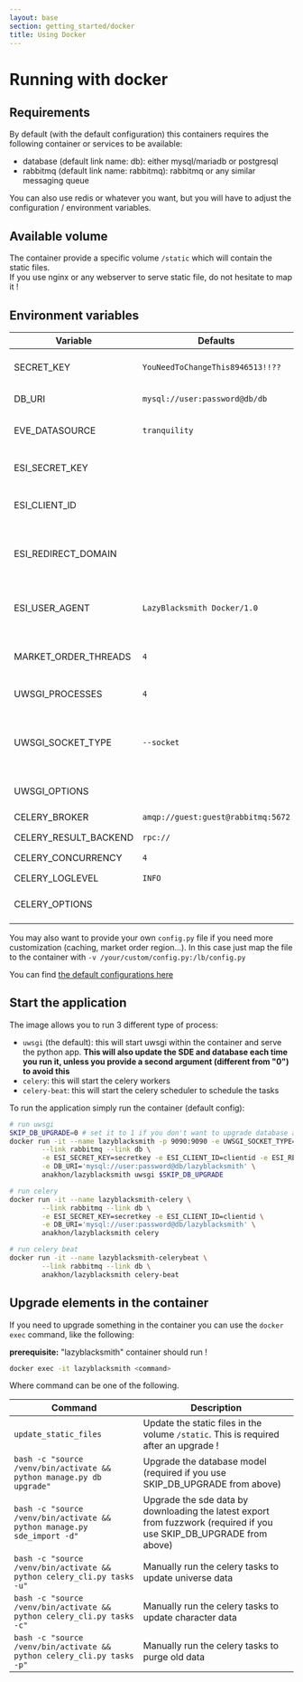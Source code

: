 ```yaml
---
layout: base
section: getting_started/docker
title: Using Docker
---
```

# Running with docker

## Requirements

By default (with the default configuration) this containers requires the following container or services to be available:
- database (default link name: db): either mysql/mariadb or postgresql
- rabbitmq (default link name: rabbitmq): rabbitmq or any similar messaging queue

You can also use redis or whatever you want, but you will have to adjust the configuration / environment variables.

## Available volume

The container provide a specific volume `/static` which will contain the static files. <br>
If you use nginx or any webserver to serve static file, do not hesitate to map it !

## Environment variables

| Variable | Defaults | Description |
|-|-|-|
| SECRET_KEY            | `YouNeedToChangeThis8946513!!??` | The secret key used for persistent session in flask. Please set your own ! |
| DB_URI                | `mysql://user:password@db/db` | The DB URI to connect to the database |
| EVE_DATASOURCE        | `tranquility` | ESI Related configuration: define where you get resources (tranquility, singularity...)|
| ESI_SECRET_KEY        |  | ESI Secret Key from [https://developers.eveonline.com/](https://developers.eveonline.com/) |
| ESI_CLIENT_ID         |  | ESI Client ID from [https://developers.eveonline.com/](https://developers.eveonline.com/)  |
| ESI_REDIRECT_DOMAIN   |  | Redirect Base domain for ESI callback. This must be the root of your Lazyblacksmith instance, for example `http://127.0.0.1:9090` from this container |
| ESI_USER_AGENT        | `LazyBlacksmith Docker/1.0` | Define the user agent that will be send with ESI queries. Use something that means really something / A way to contact you |
| MARKET_ORDER_THREADS  | `4` | Number of threads used to gather regions market orders. The more you have the faster it may be, but also the more memory you will use |
| UWSGI_PROCESSES       | `4` | The number of uwsgi worker to run the application. |
| UWSGI_SOCKET_TYPE     | `--socket` | Use `--socket` (default) to use this container behind a nginx instance (with uwsgi_pass). Use `--http-socket` to use http proxy (other than nginx) or direct access to this container |
| UWSGI_OPTIONS         |  | Use this to give uwsgi any other options you may need |
| CELERY_BROKER         | `amqp://guest:guest@rabbitmq:5672` | The broker URI to connect the messaging queue for Celery |
| CELERY_RESULT_BACKEND | `rpc://` | The result backend URI for celery |
| CELERY_CONCURRENCY    | `4` | The number of worker run by celery |
| CELERY_LOGLEVEL       | `INFO` | Default log verbosity |
| CELERY_OPTIONS        |  | Any options you may want to provide to celery workers and/or celery beat. |

You may also want to provide your own `config.py` file if you need more customization (caching, market order region...).
In this case just map the file to the container with `-v /your/custom/config.py:/lb/config.py`

You can find [the default configurations here](https://github.com/Kyria/LazyBlacksmith/blob/master/config.dist)

## Start the application

The image allows you to run 3 different type of process:

* `uwsgi` (the default): this will start uwsgi within the container and serve the python app. **This will also update the SDE and database each time you run it, unless you provide a second argument (different from "0") to avoid this**
* `celery`: this will start the celery workers
* `celery-beat`: this will start the celery scheduler to schedule the tasks

To run the application simply run the container (default config):

```bash
# run uwsgi
SKIP_DB_UPGRADE=0 # set it to 1 if you don't want to upgrade database at runtime
docker run -it --name lazyblacksmith -p 9090:9090 -e UWSGI_SOCKET_TYPE="--http-socket" \
        --link rabbitmq --link db \
        -e ESI_SECRET_KEY=secretkey -e ESI_CLIENT_ID=clientid -e ESI_REDIRECT_DOMAIN="http://container_or_serverIP_or_dns:9090" \
        -e DB_URI='mysql://user:password@db/lazyblacksmith' \
        anakhon/lazyblacksmith uwsgi $SKIP_DB_UPGRADE

# run celery
docker run -it --name lazyblacksmith-celery \
        --link rabbitmq --link db \
        -e ESI_SECRET_KEY=secretkey -e ESI_CLIENT_ID=clientid \
        -e DB_URI='mysql://user:password@db/lazyblacksmith' \
        anakhon/lazyblacksmith celery

# run celery beat
docker run -it --name lazyblacksmith-celerybeat \
        --link rabbitmq --link db \
        anakhon/lazyblacksmith celery-beat
```

## Upgrade elements in the container

If you need to upgrade something in the container you can use the `docker exec` command, like the following:

**prerequisite:** "lazyblacksmith" container should run !

```bash
docker exec -it lazyblacksmith <command>
```

Where command can be one of the following.

| Command | Description |
|-|-|
| `update_static_files` | Update the static files in the volume `/static`. This is required after an upgrade ! |
| `bash -c "source /venv/bin/activate && python manage.py db upgrade"` | Upgrade the database model (required if you use SKIP_DB_UPGRADE from above) |
| `bash -c "source /venv/bin/activate && python manage.py sde_import -d"` | Upgrade the sde data by downloading the latest export from fuzzwork (required if you use SKIP_DB_UPGRADE from above) |
| `bash -c "source /venv/bin/activate && python celery_cli.py tasks -u"` | Manually run the celery tasks to update universe data |
| `bash -c "source /venv/bin/activate && python celery_cli.py tasks -c"` | Manually run the celery tasks to update character data |
| `bash -c "source /venv/bin/activate && python celery_cli.py tasks -p"` | Manually run the celery tasks to purge old data |
